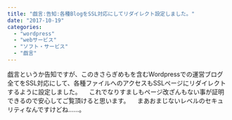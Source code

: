 ```yaml
---
title: "戯言:告知:各種BlogをSSL対応にしてリダイレクト設定しました。"
date: "2017-10-19"
categories: 
  - "wordpress"
  - "webサービス"
  - "ソフト・サービス"
  - "戯言"
---
```


戯言というか告知ですが、このきさらぎめもを含むWordpressでの運営ブログ全てをSSL対応にして、各種ファイルへのアクセスもSSLページにリダイレクトするように設定しました。 　これでなりすましもページ改ざんもない事が証明できるので安心してご覧頂けると思います。 　まあおまじないレベルのセキュリティなんですけどね……。
